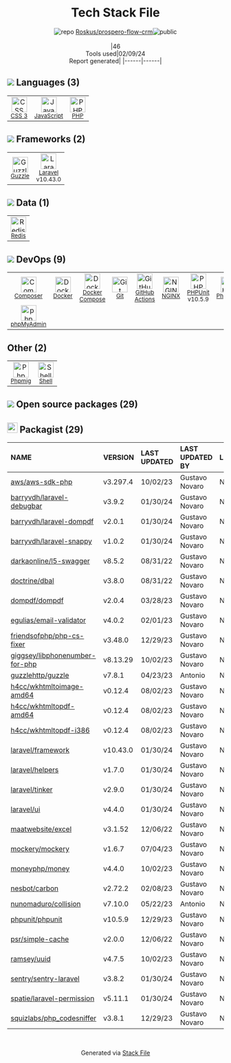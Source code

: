 <!--
&lt;--- Readme.md Snippet without images Start ---&gt;
## Tech Stack
Roskus/prospero-flow-crm is built on the following main stack:

- [JavaScript](https://developer.mozilla.org/en-US/docs/Web/JavaScript) – Languages
- [PHP](http://www.php.net/) – Languages
- [Guzzle](http://guzzlephp.org/) – Microframeworks (Backend)
- [Laravel](http://laravel.com/) – Frameworks (Full Stack)
- [Redis](http://redis.io/) – In-Memory Databases
- [Composer](https://getcomposer.org/) – Package Managers
- [Docker](https://www.docker.com/) – Virtual Machine Platforms & Containers
- [Docker Compose](https://github.com/docker/compose) – Container Tools
- [GitHub Actions](https://github.com/features/actions) – Continuous Integration
- [NGINX](http://nginx.org) – Web Servers
- [PHPUnit](https://phpunit.de/) – Testing Frameworks
- [PhpSpec](http://www.phpspec.net/en/latest/) – Testing Frameworks
- [phpMyAdmin](https://www.phpmyadmin.net/) – Performance Monitoring
- [Shell](https://en.wikipedia.org/wiki/Shell_script) – Shells

Full tech stack [here](/techstack.md)

&lt;--- Readme.md Snippet without images End ---&gt;

&lt;--- Readme.md Snippet with images Start ---&gt;
## Tech Stack
Roskus/prospero-flow-crm is built on the following main stack:

- <img width='25' height='25' src='https://img.stackshare.io/service/1209/javascript.jpeg' alt='JavaScript'/> [JavaScript](https://developer.mozilla.org/en-US/docs/Web/JavaScript) – Languages
- <img width='25' height='25' src='https://img.stackshare.io/service/991/hwUcGZ41_400x400.jpg' alt='PHP'/> [PHP](http://www.php.net/) – Languages
- <img width='25' height='25' src='https://img.stackshare.io/service/2350/638632.png' alt='Guzzle'/> [Guzzle](http://guzzlephp.org/) – Microframeworks (Backend)
- <img width='25' height='25' src='https://img.stackshare.io/service/992/AcA2LnWL_400x400.jpg' alt='Laravel'/> [Laravel](http://laravel.com/) – Frameworks (Full Stack)
- <img width='25' height='25' src='https://img.stackshare.io/service/1031/default_cbce472cd134adc6688572f999e9122b9657d4ba.png' alt='Redis'/> [Redis](http://redis.io/) – In-Memory Databases
- <img width='25' height='25' src='https://img.stackshare.io/service/1688/New_Project__65_.png' alt='Composer'/> [Composer](https://getcomposer.org/) – Package Managers
- <img width='25' height='25' src='https://img.stackshare.io/service/586/n4u37v9t_400x400.png' alt='Docker'/> [Docker](https://www.docker.com/) – Virtual Machine Platforms & Containers
- <img width='25' height='25' src='https://img.stackshare.io/service/3136/docker-compose.png' alt='Docker Compose'/> [Docker Compose](https://github.com/docker/compose) – Container Tools
- <img width='25' height='25' src='https://img.stackshare.io/service/11563/actions.png' alt='GitHub Actions'/> [GitHub Actions](https://github.com/features/actions) – Continuous Integration
- <img width='25' height='25' src='https://img.stackshare.io/service/1052/YMxUfyWf.png' alt='NGINX'/> [NGINX](http://nginx.org) – Web Servers
- <img width='25' height='25' src='https://img.stackshare.io/service/1616/1_WsEnddd5Y4EgEHsT054kUQ.jpeg' alt='PHPUnit'/> [PHPUnit](https://phpunit.de/) – Testing Frameworks
- <img width='25' height='25' src='https://img.stackshare.io/service/3502/6b9dfb07681dee602dbdf75d9393f07c_400x400.png' alt='PhpSpec'/> [PhpSpec](http://www.phpspec.net/en/latest/) – Testing Frameworks
- <img width='25' height='25' src='https://img.stackshare.io/service/2102/3pl3dljQ_400x400.png' alt='phpMyAdmin'/> [phpMyAdmin](https://www.phpmyadmin.net/) – Performance Monitoring
- <img width='25' height='25' src='https://img.stackshare.io/service/4631/default_c2062d40130562bdc836c13dbca02d318205a962.png' alt='Shell'/> [Shell](https://en.wikipedia.org/wiki/Shell_script) – Shells

Full tech stack [here](/techstack.md)

&lt;--- Readme.md Snippet with images End ---&gt;
-->
<div align="center">

# Tech Stack File
![](https://img.stackshare.io/repo.svg "repo") [Roskus/prospero-flow-crm](https://github.com/Roskus/prospero-flow-crm)![](https://img.stackshare.io/public_badge.svg "public")
<br/><br/>
|46<br/>Tools used|02/09/24 <br/>Report generated|
|------|------|
</div>

## <img src='https://img.stackshare.io/languages.svg'/> Languages (3)
<table><tr>
  <td align='center'>
  <img width='36' height='36' src='https://img.stackshare.io/service/6727/css.png' alt='CSS 3'>
  <br>
  <sub><a href="https://developer.mozilla.org/en-US/docs/Web/CSS/CSS3">CSS 3</a></sub>
  <br>
  <sub></sub>
</td>

<td align='center'>
  <img width='36' height='36' src='https://img.stackshare.io/service/1209/javascript.jpeg' alt='JavaScript'>
  <br>
  <sub><a href="https://developer.mozilla.org/en-US/docs/Web/JavaScript">JavaScript</a></sub>
  <br>
  <sub></sub>
</td>

<td align='center'>
  <img width='36' height='36' src='https://img.stackshare.io/service/991/hwUcGZ41_400x400.jpg' alt='PHP'>
  <br>
  <sub><a href="http://www.php.net/">PHP</a></sub>
  <br>
  <sub></sub>
</td>

</tr>
</table>

## <img src='https://img.stackshare.io/frameworks.svg'/> Frameworks (2)
<table><tr>
  <td align='center'>
  <img width='36' height='36' src='https://img.stackshare.io/service/2350/638632.png' alt='Guzzle'>
  <br>
  <sub><a href="http://guzzlephp.org/">Guzzle</a></sub>
  <br>
  <sub></sub>
</td>

<td align='center'>
  <img width='36' height='36' src='https://img.stackshare.io/service/992/AcA2LnWL_400x400.jpg' alt='Laravel'>
  <br>
  <sub><a href="http://laravel.com/">Laravel</a></sub>
  <br>
  <sub>v10.43.0</sub>
</td>

</tr>
</table>

## <img src='https://img.stackshare.io/databases.svg'/> Data (1)
<table><tr>
  <td align='center'>
  <img width='36' height='36' src='https://img.stackshare.io/service/1031/default_cbce472cd134adc6688572f999e9122b9657d4ba.png' alt='Redis'>
  <br>
  <sub><a href="http://redis.io/">Redis</a></sub>
  <br>
  <sub></sub>
</td>

</tr>
</table>

## <img src='https://img.stackshare.io/devops.svg'/> DevOps (9)
<table><tr>
  <td align='center'>
  <img width='36' height='36' src='https://img.stackshare.io/service/1688/New_Project__65_.png' alt='Composer'>
  <br>
  <sub><a href="https://getcomposer.org/">Composer</a></sub>
  <br>
  <sub></sub>
</td>

<td align='center'>
  <img width='36' height='36' src='https://img.stackshare.io/service/586/n4u37v9t_400x400.png' alt='Docker'>
  <br>
  <sub><a href="https://www.docker.com/">Docker</a></sub>
  <br>
  <sub></sub>
</td>

<td align='center'>
  <img width='36' height='36' src='https://img.stackshare.io/service/3136/docker-compose.png' alt='Docker Compose'>
  <br>
  <sub><a href="https://github.com/docker/compose">Docker Compose</a></sub>
  <br>
  <sub></sub>
</td>

<td align='center'>
  <img width='36' height='36' src='https://img.stackshare.io/service/1046/git.png' alt='Git'>
  <br>
  <sub><a href="http://git-scm.com/">Git</a></sub>
  <br>
  <sub></sub>
</td>

<td align='center'>
  <img width='36' height='36' src='https://img.stackshare.io/service/11563/actions.png' alt='GitHub Actions'>
  <br>
  <sub><a href="https://github.com/features/actions">GitHub Actions</a></sub>
  <br>
  <sub></sub>
</td>

<td align='center'>
  <img width='36' height='36' src='https://img.stackshare.io/service/1052/YMxUfyWf.png' alt='NGINX'>
  <br>
  <sub><a href="http://nginx.org">NGINX</a></sub>
  <br>
  <sub></sub>
</td>

<td align='center'>
  <img width='36' height='36' src='https://img.stackshare.io/service/1616/1_WsEnddd5Y4EgEHsT054kUQ.jpeg' alt='PHPUnit'>
  <br>
  <sub><a href="https://phpunit.de/">PHPUnit</a></sub>
  <br>
  <sub>v10.5.9</sub>
</td>

<td align='center'>
  <img width='36' height='36' src='https://img.stackshare.io/service/3502/6b9dfb07681dee602dbdf75d9393f07c_400x400.png' alt='PhpSpec'>
  <br>
  <sub><a href="http://www.phpspec.net/en/latest/">PhpSpec</a></sub>
  <br>
  <sub></sub>
</td>

</tr>
<tr>
  <td align='center'>
  <img width='36' height='36' src='https://img.stackshare.io/service/2102/3pl3dljQ_400x400.png' alt='phpMyAdmin'>
  <br>
  <sub><a href="https://www.phpmyadmin.net/">phpMyAdmin</a></sub>
  <br>
  <sub></sub>
</td>

</tr>
</table>

## Other (2)
<table><tr>
  <td align='center'>
  <img width='36' height='36' src='https://img.stackshare.io/service/1855/61351.jpeg' alt='Phpmig'>
  <br>
  <sub><a href="https://github.com/davedevelopment/phpmig">Phpmig</a></sub>
  <br>
  <sub></sub>
</td>

<td align='center'>
  <img width='36' height='36' src='https://img.stackshare.io/service/4631/default_c2062d40130562bdc836c13dbca02d318205a962.png' alt='Shell'>
  <br>
  <sub><a href="https://en.wikipedia.org/wiki/Shell_script">Shell</a></sub>
  <br>
  <sub></sub>
</td>

</tr>
</table>


## <img src='https://img.stackshare.io/group.svg' /> Open source packages (29)</h2>

## <img width='24' height='24' src='https://img.stackshare.io/package_manager/1778/default_90cb8b66e85ae5b95928b10bb076ab6a27c7e151.png'/> Packagist (29)

|NAME|VERSION|LAST UPDATED|LAST UPDATED BY|LICENSE|VULNERABILITIES|
|:------|:------|:------|:------|:------|:------|
|[aws/aws-sdk-php](https://packagist.org/aws/aws-sdk-php)|v3.297.4|10/02/23|Gustavo Novaro |N/A|N/A|
|[barryvdh/laravel-debugbar](https://packagist.org/barryvdh/laravel-debugbar)|v3.9.2|01/30/24|Gustavo Novaro |N/A|N/A|
|[barryvdh/laravel-dompdf](https://packagist.org/barryvdh/laravel-dompdf)|v2.0.1|01/30/24|Gustavo Novaro |N/A|N/A|
|[barryvdh/laravel-snappy](https://packagist.org/barryvdh/laravel-snappy)|v1.0.2|01/30/24|Gustavo Novaro |N/A|N/A|
|[darkaonline/l5-swagger](https://packagist.org/darkaonline/l5-swagger)|v8.5.2|08/31/22|Gustavo Novaro |N/A|N/A|
|[doctrine/dbal](https://packagist.org/doctrine/dbal)|v3.8.0|08/31/22|Gustavo Novaro |N/A|N/A|
|[dompdf/dompdf](https://packagist.org/dompdf/dompdf)|v2.0.4|03/28/23|Gustavo Novaro |N/A|N/A|
|[egulias/email-validator](https://packagist.org/egulias/email-validator)|v4.0.2|02/01/23|Gustavo Novaro |N/A|N/A|
|[friendsofphp/php-cs-fixer](https://packagist.org/friendsofphp/php-cs-fixer)|v3.48.0|12/29/23|Gustavo Novaro |N/A|N/A|
|[giggsey/libphonenumber-for-php](https://packagist.org/giggsey/libphonenumber-for-php)|v8.13.29|10/02/23|Gustavo Novaro |N/A|N/A|
|[guzzlehttp/guzzle](https://packagist.org/guzzlehttp/guzzle)|v7.8.1|04/23/23|Antonio |N/A|N/A|
|[h4cc/wkhtmltoimage-amd64](https://packagist.org/h4cc/wkhtmltoimage-amd64)|v0.12.4|08/02/23|Gustavo Novaro |N/A|N/A|
|[h4cc/wkhtmltopdf-amd64](https://packagist.org/h4cc/wkhtmltopdf-amd64)|v0.12.4|08/02/23|Gustavo Novaro |N/A|N/A|
|[h4cc/wkhtmltopdf-i386](https://packagist.org/h4cc/wkhtmltopdf-i386)|v0.12.4|08/02/23|Gustavo Novaro |N/A|N/A|
|[laravel/framework](https://packagist.org/laravel/framework)|v10.43.0|01/30/24|Gustavo Novaro |N/A|N/A|
|[laravel/helpers](https://packagist.org/laravel/helpers)|v1.7.0|01/30/24|Gustavo Novaro |N/A|N/A|
|[laravel/tinker](https://packagist.org/laravel/tinker)|v2.9.0|01/30/24|Gustavo Novaro |N/A|N/A|
|[laravel/ui](https://packagist.org/laravel/ui)|v4.4.0|01/30/24|Gustavo Novaro |N/A|N/A|
|[maatwebsite/excel](https://packagist.org/maatwebsite/excel)|v3.1.52|12/06/22|Gustavo Novaro |N/A|N/A|
|[mockery/mockery](https://packagist.org/mockery/mockery)|v1.6.7|07/04/23|Gustavo Novaro |N/A|N/A|
|[moneyphp/money](https://packagist.org/moneyphp/money)|v4.4.0|10/02/23|Gustavo Novaro |N/A|N/A|
|[nesbot/carbon](https://packagist.org/nesbot/carbon)|v2.72.2|02/08/23|Gustavo Novaro |N/A|N/A|
|[nunomaduro/collision](https://packagist.org/nunomaduro/collision)|v7.10.0|05/22/23|Antonio |N/A|N/A|
|[phpunit/phpunit](https://packagist.org/phpunit/phpunit)|v10.5.9|12/29/23|Gustavo Novaro |N/A|N/A|
|[psr/simple-cache](https://packagist.org/psr/simple-cache)|v2.0.0|12/06/22|Gustavo Novaro |N/A|N/A|
|[ramsey/uuid](https://packagist.org/ramsey/uuid)|v4.7.5|10/02/23|Gustavo Novaro |N/A|N/A|
|[sentry/sentry-laravel](https://packagist.org/sentry/sentry-laravel)|v3.8.2|01/30/24|Gustavo Novaro |N/A|N/A|
|[spatie/laravel-permission](https://packagist.org/spatie/laravel-permission)|v5.11.1|01/30/24|Gustavo Novaro |N/A|N/A|
|[squizlabs/php_codesniffer](https://packagist.org/squizlabs/php_codesniffer)|v3.8.1|12/29/23|Gustavo Novaro |N/A|N/A|

<br/>
<div align='center'>

Generated via [Stack File](https://github.com/marketplace/stack-file)
